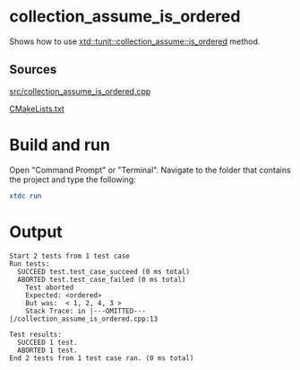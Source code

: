 # collection_assume_is_ordered

Shows how to use [xtd::tunit::collection_assume::is_ordered](https://gammasoft71.github.io/xtd/reference_guides/latest/classxtd_1_1tunit_1_1collection__assume.html#a2526324a21a6bc7e3cdf36bed4d446aa) method.

## Sources

[src/collection_assume_is_ordered.cpp](src/collection_assume_is_ordered.cpp)

[CMakeLists.txt](CMakeLists.txt)

# Build and run

Open "Command Prompt" or "Terminal". Navigate to the folder that contains the project and type the following:

```cmake
xtdc run
```

# Output

```
Start 2 tests from 1 test case
Run tests:
  SUCCEED test.test_case_succeed (0 ms total)
  ABORTED test.test_case_failed (0 ms total)
    Test aborted
    Expected: <ordered>
    But was:  < 1, 2, 4, 3 >
    Stack Trace: in |---OMITTED---|/collection_assume_is_ordered.cpp:13

Test results:
  SUCCEED 1 test.
  ABORTED 1 test.
End 2 tests from 1 test case ran. (0 ms total)
```
